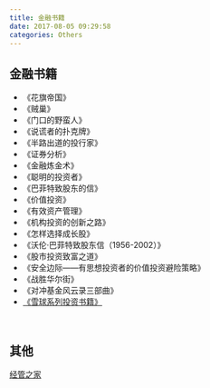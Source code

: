 ```yaml
---
title: 金融书籍
date: 2017-08-05 09:29:58
categories: Others
---
```


## ​金融书籍

* 《花旗帝国》
* 《贼巢》
* 《门口的野蛮人》
* 《说谎者的扑克牌》
* 《半路出道的投行家》
* 《证券分析》
* 《金融炼金术》
* 《聪明的投资者》
* 《巴菲特致股东的信》
* 《价值投资》
* 《有效资产管理》
* 《机构投资的创新之路》
* 《怎样选择成长股》
* 《沃伦·巴菲特致股东信（1956-2002）》
* 《股市投资致富之道》
* 《安全边际——有思想投资者的价值投资避险策略》
* 《战胜华尔街》
* 《对冲基金风云录三部曲》
* [《雪球系列投资书籍》](https://www.douban.com/doulist/40201645/)

<br>

## 其他
[经管之家](https://bbs.pinggu.org/)
